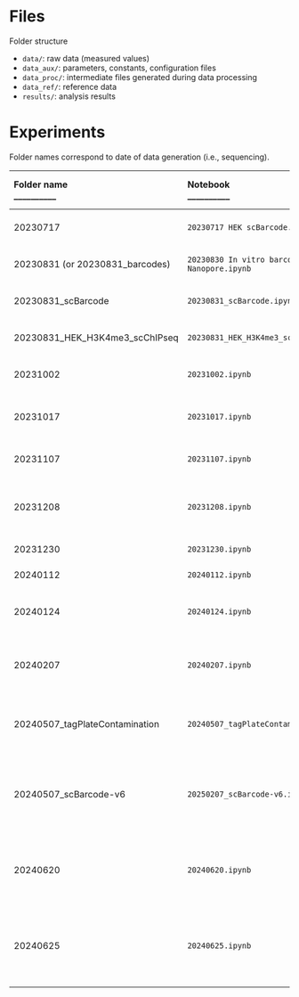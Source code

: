 # Files

Folder structure
- `data/`: raw data (measured values)
- `data_aux/`: parameters, constants, configuration files
- `data_proc/`: intermediate files generated during data processing
- `data_ref/`: reference data
- `results/`: analysis results

# Experiments

Folder names correspond to date of data generation (i.e., sequencing).

<!--- Markdown table formatting notes: left align text; use underscores to indicate minimum column width (especially for GitHub display) -->
| Folder name<br/>__________ | Notebook<br/>__________ | Experiment name (Benchling)<br/>_________________________ | Description <br/>_____________________________________________________ | Sequencing<br/>________________ |
| :----------- | :-------- | :--------------------------- | :----------- | :--------------- |
| 20230717    | `20230717 HEK scBarcode.ipynb` | [2023-06-28 Split-Pool HEK Nuclei](https://benchling.com/s/etr-4FqDoTQiWpBfQlyOBYhz) | Sequencing of barcodes from serial and limiting dilutions of SPRITE Zero (concentration-doubling)-barcoded HEK nuclei | NextSeq 77x77 |
| 20230831 (or 20230831_barcodes) | `20230830 In vitro barcoding Nanopore.ipynb` | [2023-08-09 DPM ligation to split-pooled oligo](https://benchling.com/s/etr-XcdY7Za2GoVwcRjFEqBF) | Nanopore sequencing of gel-cut ~197 bp and ~250 bp bands of amplified, unblocked barcoded oligo (Oligo + Odd + ER + dA + DPM + Odd + Y) | Nanopore Flongle |
| 20230831_scBarcode | `20230831_scBarcode.ipynb` | [2023-08-10 HEK H3K4me3 scChIP-seq](https://benchling.com/s/etr-V1QGaZkTpBrchx0XtlvM) | Sequencing of barcodes from serial dilutions of FACS-sorted singlets and clumps of SPRITE Zero (concentration-doubling)-barcoded HEK nuclei | NextSeq 101x201 |
| 20230831_HEK_H3K4me3_scChIPseq | `20230831_HEK_H3K4me3_scChIPseq.ipynb` | [2023-08-10 HEK H3K4me3 scChIP-seq](https://benchling.com/s/etr-V1QGaZkTpBrchx0XtlvM) | Sequencing of genomic DNA and barcodes from H3K4me3 ChIP of 1500 flow-sorted singlet SPRITE Zero (concentration-doubling)-barcoded HEK nuclei | NextSeq 101x201 |
| 20231002 | `20231002.ipynb` | [2023-09-25 Single Cell Barcode Troubleshooting](https://benchling.com/s/etr-fV6EV9txrU2wIEb8MfxX) | Sequencing of barcodes from individual flow-sorted SPRITE Zero (concentration-doubling)-barcoded HEK nuclei, using old SPRITE Zero plates | NextSeq 151x151 |
| 20231017 | `20231017.ipynb` | [2023-10-09 Single Cell Barcode Troubleshooting, v2](https://benchling.com/s/etr-5fnlp2r3TvdgBXmWeyxQ) | Sequencing of barcodes from individual flow-sorted SPRITE Zero (concentration-doubling)-barcoded HEK nuclei, barcoded using fresh SPRITE Zero tag plates | NextSeq 51x51 |
| 20231107 | `20231107.ipynb` | [2023-11-02 Single Cell Barcode Troubleshooting, v3](https://benchling.com/s/etr-55XImqxPMe9Y2BOH1EEd) | Sequencing of barcodes from individual flow-sorted HEK nuclei, using high concentration of barcodes with wash steps in between rounds | AVITI 100x200 |
| 20231208 | `20231208.ipynb` | [2023-11-29 Single Cell Barcode Troubleshooting, v4 (terminal tag vs. EDTA quench)](https://benchling.com/s/etr-3bKIM8CScL814XrVEUBG) | Sequencing of barcodes from SPRITE Zero-barcoded HEK nuclei, comparing EDTA quench vs. terminal tag ligation between each round of tag ligation | AVITI 120x180 |
| 20231230 | `20231230.ipynb` | [2023-12-22 Tag Plate Contamination Test](https://benchling.com/s/etr-Umk5xAsODA8uMRHekEBi) | Test contamination of my SPRITE Zero and NYLigOdd tag plates | AVITI 150x150 |
| 20240112 | `20240112.ipynb` | [2024-01-05 Tag Plate Contamination Test, v2](https://benchling.com/s/etr-78hBQk3CEBX5dD6ojPmr) | Test contamination of Andrew Perez's SPRITE Zero and NYLigOdd tag plates | NextSeq 51x51 |
| 20240124 | `20240124.ipynb` | [2024-01-18 Tag Plate Contamination, v3](https://benchling.com/s/etr-0kEaLIIMFTjHJbNXzjpb) | Test contamination of stock, unannealed SPRTIE Zero R1-R4 tag plates. (Anneal new SPRITE Zero R1-R4 and NYLigOdd tag plates, then check for contamination.) | AVITI 120x180 |
| 20240207 | `20240207.ipynb` | [2024-01-30 Single Cell Barcode Troubleshooting, v5 (multiple oligos + odd + terminal tag)](https://benchling.com/s/etr-KA7KlHyeoGQFcVjI8uOh) | Sequencing of barcodes from individual flow-sorted barcoded HEK nuclei, using ChIP-DIP oligos, odd tags, and NYLigOdd tags. Barcodes were ligated using either SPRITE Zero (concentration-doubling) protocol or with EDTA wash steps between rounds. | AVITI 120x180 |
| 20240507_tagPlateContamination | `20240507_tagPlateContamination.ipynb` | [2024-04-25 Tag Plate Contamination, v4](https://benchling.com/s/etr-8ry7GOBbZVL8V697v2hC) | Test contamination of new (dated 2024-02-07 (bottom) and 2024-02-08 (top)) stock, unannealed SPRTIE Zero R1-R4 tag plates. (Anneal new SPRITE Zero R1-R4 tag plates, then check for contamination.) | AVITI 120x180 |
| 20240507_scBarcode-v6 | `20250207_scBarcode-v6.ipynb` | [2024-04-30 Single Cell Barcode Troubleshooting, v6](https://benchling.com/s/etr-P5LUVhFNbxu6iLM2CQEK) | Sequencing of barcodes from 1, 10, 100, or 1000-cell aliquots of flow-sorted barcoded HEK nuclei. Barcode structure = PC50_12merUMI_odd_sticky + R1-R3 + NYLigOddStg. Cells were pooled without quenching after ligation of R1 and R3 tags, wheras EDTA quenching was performed prior to pooling cells after ligation of R2 and NYLigOdd tags. | AVITI 120x180 |
| 20240620 | `20240620.ipynb` | [2024-06-05 Tag Plate Contamination, v5](https://benchling.com/s/etr-TNItjIfghI4tB82pYBOA) | Test contamination of unannealed SPRTIE Zero R5-R8 tag plate "AP 10/3/23 IDT Plate 100 uM, SZ Barcodes R5-R8 (12 wells) Aliquot Plate 2" (an aliquot of the stock IDT plate "SZ_barcodes_R5-R8" dated 2023-09-29). (Anneal tags, then check for contamination.) | AVITI 120x180 |
| 20240625 | `20240625.ipynb` | [2024-06-17 Human-mouse mixing CTCF scChIP-seq](https://benchling.com/s/etr-mdETHAGUW70CmcZFY9dj) | Human-mouse mixing CTCF scChIP-seq experiment where (1) human and mouse cells are labeled with species-specific cell oligos, and (2) chromatin are underloaded on CTCF-coupled protein G beads. Determine whether chromatin fragments can be uniquely and correctly (i.e., with low species mixing) assigned to corresponding cells. | AVITI 80x220 |